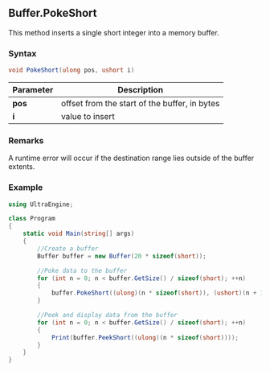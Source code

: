 ## Buffer.PokeShort
This method inserts a single short integer into a memory buffer.

### Syntax
```c#
void PokeShort(ulong pos, ushort i)
```

| Parameter | Description |
| ----- | ----- |
| **pos** | offset from the start of the buffer, in bytes |
| **i** | value to insert |

### Remarks
A runtime error will occur if the destination range lies outside of the buffer extents.

### Example
```csharp
using UltraEngine;

class Program
{
    static void Main(string[] args)
    {
        //Create a buffer
        Buffer buffer = new Buffer(20 * sizeof(short));

        //Poke data to the buffer
        for (int n = 0; n < buffer.GetSize() / sizeof(short); ++n)
        {
            buffer.PokeShort((ulong)(n * sizeof(short)), (ushort)(n + 1));
        }

        //Peek and display data from the buffer
        for (int n = 0; n < buffer.GetSize() / sizeof(short); ++n)
        {
            Print(buffer.PeekShort((ulong)(n * sizeof(short))));
        }
    }
}
```